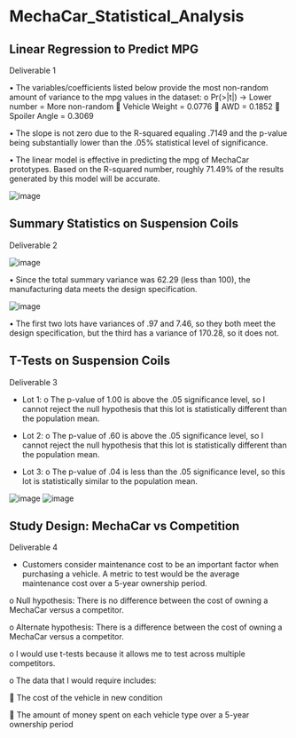 # MechaCar_Statistical_Analysis


## Linear Regression to Predict MPG
Deliverable 1

•	The variables/coefficients listed	 below provide the most non-random amount of variance to the mpg values in the dataset:
  o	Pr(>|t|) -> Lower number = More non-random
    	Vehicle Weight = 0.0776
    	AWD = 0.1852
    	Spoiler Angle = 0.3069

•	The slope is not zero due to the R-squared equaling .7149 and the p-value being substantially lower than the .05% statistical level of significance.

•	The linear model is effective in predicting the mpg of MechaCar prototypes. Based on the R-squared number, roughly 71.49% of the results generated by this model will be accurate.

![image](https://user-images.githubusercontent.com/96176817/165866950-32ab0f26-afb4-4ac8-bb33-3ad66e870f1b.png)


## Summary Statistics on Suspension Coils
Deliverable 2

![image](https://user-images.githubusercontent.com/96176817/166122437-98484ad5-feea-40b5-b0b3-a91b2cd801dc.png)

•	Since the total summary variance was 62.29 (less than 100), the manufacturing data meets the design specification.

![image](https://user-images.githubusercontent.com/96176817/166122492-3f936f53-7cf9-4839-b1f6-2e0541bb253d.png)

•	The first two lots have variances of .97 and 7.46, so they both meet the design specification, but the third has a variance of 170.28, so it does not.


## T-Tests on Suspension Coils
Deliverable 3

-	Lot 1:
o	The p-value of 1.00 is above the .05 significance level, so I cannot reject the null hypothesis that this lot is statistically different than the population mean.

-	Lot 2:
o	The p-value of .60 is above the .05 significance level, so I cannot reject the null hypothesis that this lot is statistically different than the population mean.

-	Lot 3:
o	The p-value of .04 is less than the .05 significance level, so this lot is statistically similar to the population mean.

![image](https://user-images.githubusercontent.com/96176817/167309399-095d62ee-be46-4616-8daa-f9a5efe02518.png)
![image](https://user-images.githubusercontent.com/96176817/167309405-389b203d-8977-4d2b-bf0f-45bd0116dcf4.png)


## Study Design: MechaCar vs Competition
Deliverable 4

-	Customers consider maintenance cost to be an important factor when purchasing a vehicle. A metric to test would be the average maintenance cost over a 5-year ownership period.

o	Null hypothesis: There is no difference between the cost of owning a MechaCar versus a competitor.

o	Alternate hypothesis: There is a difference between the cost of owning a MechaCar versus a competitor.

o	I would use t-tests because it allows me to test across multiple competitors.

o	The data that I would require includes:

	The cost of the vehicle in new condition

	The amount of money spent on each vehicle type over a 5-year ownership period
